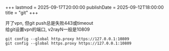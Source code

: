 +++
lastmod = 2025-09-17T20:00:00
publishDate = 2025-09-12T18:00:00
title = "git"
+++

开了vpn, 但git push总是失败443或timeout  
给git设置vpn的端口, v2rayN一般是10809  
```
git config --global http.proxy https://127.0.0.1:10809
git config --global https.proxy https://127.0.0.1:10809
```
